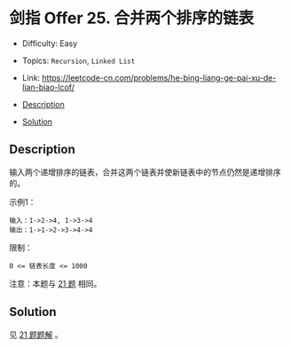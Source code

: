<!-- omit in toc -->
# 剑指 Offer 25.  合并两个排序的链表

- Difficulty: Easy
- Topics: `Recursion`, `Linked List`
- Link: https://leetcode-cn.com/problems/he-bing-liang-ge-pai-xu-de-lian-biao-lcof/

- [Description](#description)
- [Solution](#solution)

## Description

输入两个递增排序的链表，合并这两个链表并使新链表中的节点仍然是递增排序的。

示例1：
```
输入：1->2->4, 1->3->4
输出：1->1->2->3->4->4
```
限制：
```
0 <= 链表长度 <= 1000
```

注意：本题与 [21 题](./21.%20Merge%20Two%20Sorted%20Lists%20合并两个有序链表.md) 相同。

## Solution

见 [21 题题解](./21.%20Merge%20Two%20Sorted%20Lists%20合并两个有序链表.md#Solution) 。

